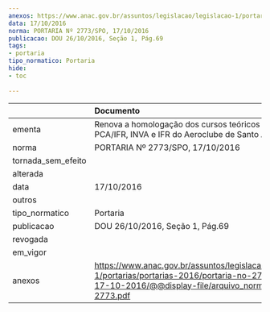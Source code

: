 ```yaml
---
anexos: https://www.anac.gov.br/assuntos/legislacao/legislacao-1/portarias/portarias-2016/portaria-no-2773-spo-17-10-2016/@@display-file/arquivo_norma/PA2016-2773.pdf
data: 17/10/2016
norma: PORTARIA Nº 2773/SPO, 17/10/2016
publicacao: DOU 26/10/2016, Seção 1, Pág.69
tags:
- portaria
tipo_normatico: Portaria
hide: 
- toc 
 
---
```


|                    | Documento                                                                                                                                                      |
|:-------------------|:---------------------------------------------------------------------------------------------------------------------------------------------------------------|
| ementa             | Renova a homologação dos cursos teóricos de PPA, PCA/IFR, INVA e IFR do Aeroclube de Santo Ângelo.                                                             |
| norma              | PORTARIA Nº 2773/SPO, 17/10/2016                                                                                                                               |
| tornada_sem_efeito |                                                                                                                                                                |
| alterada           |                                                                                                                                                                |
| data               | 17/10/2016                                                                                                                                                     |
| outros             |                                                                                                                                                                |
| tipo_normatico     | Portaria                                                                                                                                                       |
| publicacao         | DOU 26/10/2016, Seção 1, Pág.69                                                                                                                                |
| revogada           |                                                                                                                                                                |
| em_vigor           |                                                                                                                                                                |
| anexos             | https://www.anac.gov.br/assuntos/legislacao/legislacao-1/portarias/portarias-2016/portaria-no-2773-spo-17-10-2016/@@display-file/arquivo_norma/PA2016-2773.pdf |